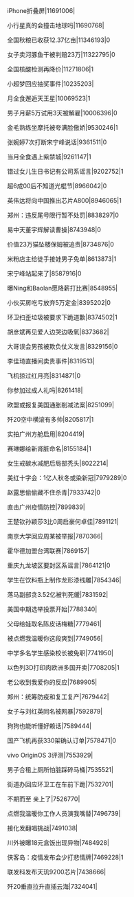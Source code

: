 iPhone折叠屏|11691006|

小行星真的会撞击地球吗|11690768|

全国秋粮已收获12.37亿亩|11346193|0

女子卖河豚鱼干被判赔23万|11322795|0

全国核酸检测再降价|11271806|1

小超梦回应抽奖事件|10235203|

月全食邂逅天王星|10069523|1

男子月薪5万试用3天被解雇|10006396|0

金毛熟练坐摩托被夸满脸傲娇|9530246|1

张婉婷7次打断宋宁峰说话|9361511|0

当月全食遇上紫禁城|9261147|1

错过女儿生日书记有公司系谣言|9202752|1

超6成00后不知道光棍节|8966042|0

英伟达将向中国推出芯片A800|8946065|1

郑州：违反尾号限行暂不处罚|8838297|0

易中天董宇辉解读曹操|8743948|0

价值23万猫坠楼保姆被追责|8734876|0

米粉店主给徒手接娃男子免单|8613873|1

宋宁峰站起来了|8587916|0

曝Ning和Baolan愿降薪打比赛|8548955|

小伙买房吃亏放弃5万定金|8395202|0

环卫扫歪垃圾被要求下跪道歉|8374502|1

胡彦斌再见爱人边哭边吸氧|8373682|

大哥误会男孩被欺负仗义发言|8329156|0

李佳琦直播间卖贵事件|8319513|

飞机掠过红月亮|8314871|0

你参加过成人礼吗|8261418|

欧盟或报复美国通胀削减法案|8251099|

歼20空中横滚有多帅|8205817|1

实拍广州方舱启用|8204419|

赛琳娜给新肾脏命名|8155184|1

女生戒碳水减肥后局部秃头|8022214|

美红十字会：1亿人秋冬或染新冠|7979289|0

赵露思偷偷藏不住杀青|7933742|0

直击广州疫情防控|7899839|

王楚钦孙颖莎3比0周启豪何卓佳|7891121|

南京大学回应周某被举报|7870366|

霍华德加盟台湾联赛|7869157|

重庆九龙坡区要封区系谣言|7864121|0

学生在饮料瓶上制作龙形漆线雕|7854346|

落马副部贪3.52亿被判死缓|7831592|

美国中期选举投票开始|7788340|

父母给娃取名陈皮话梅糖|7779461|

被点燃我温暖你这段爽到|7749056|

中学多名学生感染校长被免职|7741950|

以色列3D打印肉欧洲多国开卖|7708205|1

老公收到我爱你的反应|7689905|

郑州：统筹防疫和复工复产|7679442|

女子与刘红英同名被网暴|7592879|

狗狗也能听懂好赖话|7589444|

国产飞机再获330架确认订单|7578471|0

vivo OriginOS 3评测|7553929|

男子合租上厕所怕脏踩碎马桶|7535521|

街道办回应环卫工在车前下跪|7532701|

不期而至 亲上了|7526770|

点燃我温暖你工作人员演我嘴替|7496739|

接化发翻唱挑战|7491038|

川外被曝18元盒饭出现异物|7484928|

侠客岛：疫情发布会少打悲情牌|7469228|1

联发科发布天玑9200芯片|7438666|

歼20垂直拉升直插云海|7324041|

